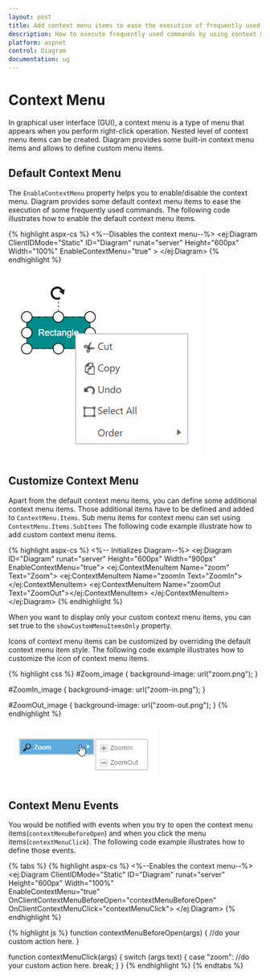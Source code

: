 ```yaml
---
layout: post
title: Add context menu items to ease the execution of frequently used commands
description: How to execute frequently used commands by using context menu items?
platform: aspnet
control: Diagram
documentation: ug
---
```


# Context Menu

In graphical user interface (GUI), a context menu is a type of menu that appears when you perform right-click operation. Nested level of context menu items can be created.
Diagram provides some built-in context menu items and allows to define custom menu items.

## Default Context Menu

The `EnableContextMenu` property helps you to enable/disable the context menu. Diagram provides some default context menu items to ease the execution of some frequently used commands.
The following code illustrates how to enable the default context menu items.

{% highlight aspx-cs %}
<%--Disables the context menu--%>
<ej:Diagram ClientIDMode="Static" ID="Diagram" runat="server" Height="600px" Width="100%" EnableContextMenu="true" >
</ej:Diagram>
{% endhighlight %}


![](ContextMenu_images/contextmenu.png)

## Customize Context Menu

Apart from the default context menu items, you can define some additional context menu items. Those additional items have to be defined and added to `ContextMenu.Items`. Sub menu items for context menu can set using `ContextMenu.Items.SubItems`
The following code example illustrate how to add custom context menu items.

 
{% highlight aspx-cs %}
       <%--   Initializes Diagram--%>
        <ej:Diagram ID="Diagram" runat="server" Height="600px" Width="900px" EnableContextMenu="true">
            <ContextMenu ShowCustomMenuItemsOnly="true">
                <items>
                   <ej:ContextMenuItem Name="zoom" Text="Zoom">
                      <SubItems>
                           <ej:ContextMenuItem Name="zoomIn Text="ZoomIn"></ej:ContextMenuItem>
                           <ej:ContextMenuItem Name="zoomOut Text="ZoomOut"></ej:ContextMenuItem>
                      </SubItems>
                   </ej:ContextMenuItem>
                </items>
            </ContextMenu>
        </ej:Diagram>
{% endhighlight %}
 

When you want to display only your custom context menu items, you can set true to the `showCustomMenuItemsOnly` property.

Icons of context menu items can be customized by overriding the default context menu item style.
The following code example illustrates how to customize the icon of context menu items.

{% highlight css %}
#Zoom_image {
	background-image: url("zoom.png");
}

#ZoomIn_image {
	background-image: url("zoom-in.png");
}

#ZoomOut_image {
	background-image: url("zoom-out.png");
}
{% endhighlight %}

![](ContextMenu_images/Contextmenu_img2.png)

## Context Menu Events

You would be notified with events when you try to open the context menu items(`contextMenuBeforeOpen`) and when you click the menu items(`contextMenuClick`). The following code example illustrates how to define those events.

{% tabs %}
{% highlight aspx-cs %}
<%--Enables the context menu--%>
<ej:Diagram ClientIDMode="Static" ID="Diagram" runat="server" Height="600px" Width="100%"  
	EnableContextMenu="true" OnClientContextMenuBeforeOpen="contextMenuBeforeOpen"
	OnClientContextMenuClick="contextMenuClick">
</ej:Diagram>
{% endhighlight %}

{% highlight js %}
function contextMenuBeforeOpen(args) {
	//do your custom action here.
}

function contextMenuClick(args) {
	switch (args.text) {
		case "zoom":
			//do your custom action here.
		break;
	}
}
{% endhighlight %}
{% endtabs %}
